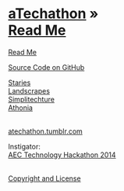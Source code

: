 [aTechathon](./index.html ) &raquo;<br>[Read Me]( ./index.html )
===

<p id=rm >
	<a href=JavaScript:displayPage("#readme.md#rm"); >Read Me</a>
</p>

<i class="fa fa-github"></i> [Source Code on GitHub]( https://github.com/atechathon/atechathon.github.io )  

[Staries]( ./staries/index.html "stars + stories" )  
[Landscrapes]( ./landscrapes/index.html "Earth works")  
[Simplitechture]( ./simplitechture/index.html "simplified + tech + AEC" )  
[Athonia]( ./athonia/index.html "A design gathering app" )  
<br>

<i class="fa fa-tumblr-square"></i> [atechathon.tumblr.com]( http://atechathon.tumblr.com )

Instigator:
<br>
<i class="fa fa-external-link"></i> [AEC Technology Hackathon 2014 ]( https://www.hackerleague.org/hackathons/aec-technology-hackathon-2014 )
<br>
<br>

<i class="fa fa-copy"></i> [Copyright and License]( https://github.com/atechathon/atechathon/.github.io/blob/master/atechathon-copyright-and-mit-license.md )
